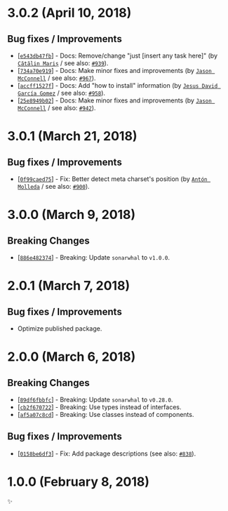 # 3.0.2 (April 10, 2018)

## Bug fixes / Improvements

* [[`e543db47fb`](https://github.com/sonarwhal/sonarwhal/commit/e543db47fbfcf857fb3d7000d9334c4e64ebeb12)] - Docs: Remove/change "just [insert any task here]" (by [`Cătălin Mariș`](https://github.com/alrra) / see also: [`#939`](https://github.com/sonarwhal/sonarwhal/issues/939)).
* [[`734a70e919`](https://github.com/sonarwhal/sonarwhal/commit/734a70e91986dc5ed666e4fb973283f4c593d265)] - Docs: Make minor fixes and improvements (by [`Jason McConnell`](https://github.com/Maggers) / see also: [`#967`](https://github.com/sonarwhal/sonarwhal/issues/967)).
* [[`accff1527f`](https://github.com/sonarwhal/sonarwhal/commit/accff1527f07e4cb932cb79bf90ceadacbef0620)] - Docs: Add "how to install" information (by [`Jesus David García Gomez`](https://github.com/sarvaje) / see also: [`#958`](https://github.com/sonarwhal/sonarwhal/issues/958)).
* [[`25e8949b02`](https://github.com/sonarwhal/sonarwhal/commit/25e8949b023ea5d6cac48e6190682607d7c5c484)] - Docs: Make minor fixes and improvements (by [`Jason McConnell`](https://github.com/Maggers) / see also: [`#942`](https://github.com/sonarwhal/sonarwhal/issues/942)).


# 3.0.1 (March 21, 2018)

## Bug fixes / Improvements

* [[`0f99caed75`](https://github.com/sonarwhal/sonarwhal/commit/0f99caed75530ec7e2fae210b5db0e9d64e993d8)] - Fix: Better detect meta charset's position (by [`Antón Molleda`](https://github.com/molant) / see also: [`#900`](https://github.com/sonarwhal/sonarwhal/issues/900)).


# 3.0.0 (March 9, 2018)

## Breaking Changes

* [[`886e482374`](https://github.com/sonarwhal/sonarwhal/commit/886e482374239974b06c1dad932a7d3324e9de9a)] - Breaking: Update `sonarwhal` to `v1.0.0`.


# 2.0.1 (March 7, 2018)

## Bug fixes / Improvements

* Optimize published package.


# 2.0.0 (March 6, 2018)

## Breaking Changes

* [[`89df6fbbfc`](https://github.com/sonarwhal/sonarwhal/commit/89df6fbbfcb6be936a12c77fe932a7ccc0e35d73)] - Breaking: Update `sonarwhal` to `v0.28.0`.
* [[`cb2f670722`](https://github.com/sonarwhal/sonarwhal/commit/cb2f67072276cfe624cf60bf2381eb6cb1ef5a16)] - Breaking: Use types instead of interfaces.
* [[`af5a07c8cd`](https://github.com/sonarwhal/sonarwhal/commit/af5a07c8cd825d5b41bf65444d78a83e743875b9)] - Breaking: Use classes instead of components.

## Bug fixes / Improvements

* [[`0158be6df3`](https://github.com/sonarwhal/sonarwhal/commit/0158be6df36e9aa1268f4b5f9cafaf3b4e45ffef)] - Fix: Add package descriptions (see also: [`#838`](https://github.com/sonarwhal/sonarwhal/issues/838)).


# 1.0.0 (February 8, 2018)

✨
